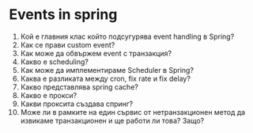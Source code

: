 # Events in spring 

1. Кой е главния клас който подсугурява event handling в Spring?
2. Как се прави custom event?
3. Как може да обвържем event с транзакция?
4. Какво е scheduling?
5. Как може да имплементираме Scheduler в Spring?
6. Каква е разликата между cron, fix rate и fix delay?
7. Какво представлява spring cache?
8. Какво е прокси?
9. Какви проксита създава спринг?
10. Може ли в рамките на един сървис от нетранзакционен метод да извикаме транзакционен и ще работи ли това? Защо?